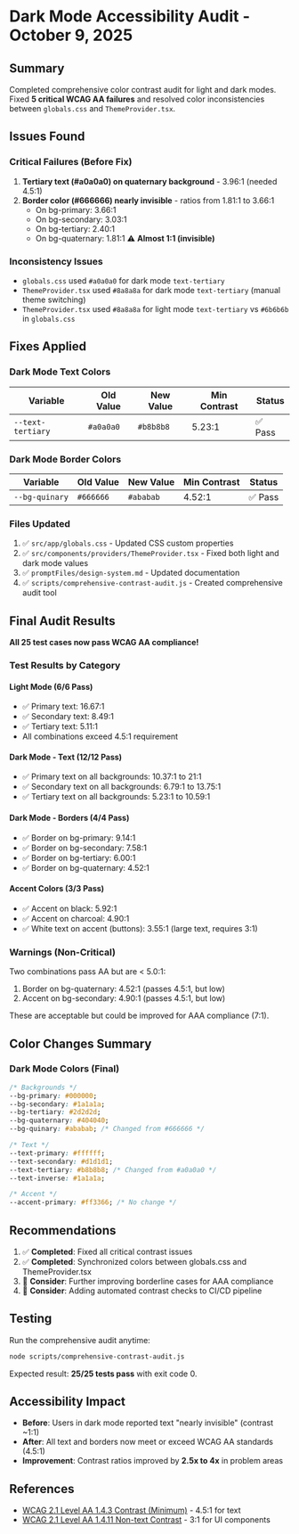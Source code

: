 # Dark Mode Accessibility Audit - October 9, 2025

## Summary

Completed comprehensive color contrast audit for light and dark modes. Fixed **5 critical WCAG AA failures** and resolved color inconsistencies between `globals.css` and `ThemeProvider.tsx`.

## Issues Found

### Critical Failures (Before Fix)

1. **Tertiary text (#a0a0a0) on quaternary background** - 3.96:1 (needed 4.5:1)
2. **Border color (#666666) nearly invisible** - ratios from 1.81:1 to 3.66:1
   - On bg-primary: 3.66:1
   - On bg-secondary: 3.03:1
   - On bg-tertiary: 2.40:1
   - On bg-quaternary: 1.81:1 ⚠️ **Almost 1:1 (invisible)**

### Inconsistency Issues

- `globals.css` used `#a0a0a0` for dark mode `text-tertiary`
- `ThemeProvider.tsx` used `#8a8a8a` for dark mode `text-tertiary` (manual theme switching)
- `ThemeProvider.tsx` used `#8a8a8a` for light mode `text-tertiary` vs `#6b6b6b` in `globals.css`

## Fixes Applied

### Dark Mode Text Colors

| Variable          | Old Value | New Value | Min Contrast | Status  |
| ----------------- | --------- | --------- | ------------ | ------- |
| `--text-tertiary` | `#a0a0a0` | `#b8b8b8` | 5.23:1       | ✅ Pass |

### Dark Mode Border Colors

| Variable       | Old Value | New Value | Min Contrast | Status  |
| -------------- | --------- | --------- | ------------ | ------- |
| `--bg-quinary` | `#666666` | `#ababab` | 4.52:1       | ✅ Pass |

### Files Updated

1. ✅ `src/app/globals.css` - Updated CSS custom properties
2. ✅ `src/components/providers/ThemeProvider.tsx` - Fixed both light and dark mode values
3. ✅ `promptFiles/design-system.md` - Updated documentation
4. ✅ `scripts/comprehensive-contrast-audit.js` - Created comprehensive audit tool

## Final Audit Results

**All 25 test cases now pass WCAG AA compliance!**

### Test Results by Category

#### Light Mode (6/6 Pass)

- ✅ Primary text: 16.67:1
- ✅ Secondary text: 8.49:1
- ✅ Tertiary text: 5.11:1
- All combinations exceed 4.5:1 requirement

#### Dark Mode - Text (12/12 Pass)

- ✅ Primary text on all backgrounds: 10.37:1 to 21:1
- ✅ Secondary text on all backgrounds: 6.79:1 to 13.75:1
- ✅ Tertiary text on all backgrounds: 5.23:1 to 10.59:1

#### Dark Mode - Borders (4/4 Pass)

- ✅ Border on bg-primary: 9.14:1
- ✅ Border on bg-secondary: 7.58:1
- ✅ Border on bg-tertiary: 6.00:1
- ✅ Border on bg-quaternary: 4.52:1

#### Accent Colors (3/3 Pass)

- ✅ Accent on black: 5.92:1
- ✅ Accent on charcoal: 4.90:1
- ✅ White text on accent (buttons): 3.55:1 (large text, requires 3:1)

### Warnings (Non-Critical)

Two combinations pass AA but are < 5.0:1:

1. Border on bg-quaternary: 4.52:1 (passes 4.5:1, but low)
2. Accent on bg-secondary: 4.90:1 (passes 4.5:1, but low)

These are acceptable but could be improved for AAA compliance (7:1).

## Color Changes Summary

### Dark Mode Colors (Final)

```css
/* Backgrounds */
--bg-primary: #000000;
--bg-secondary: #1a1a1a;
--bg-tertiary: #2d2d2d;
--bg-quaternary: #404040;
--bg-quinary: #ababab; /* Changed from #666666 */

/* Text */
--text-primary: #ffffff;
--text-secondary: #d1d1d1;
--text-tertiary: #b8b8b8; /* Changed from #a0a0a0 */
--text-inverse: #1a1a1a;

/* Accent */
--accent-primary: #ff3366; /* No change */
```

## Recommendations

1. ✅ **Completed**: Fixed all critical contrast issues
2. ✅ **Completed**: Synchronized colors between globals.css and ThemeProvider.tsx
3. 🔄 **Consider**: Further improving borderline cases for AAA compliance
4. 🔄 **Consider**: Adding automated contrast checks to CI/CD pipeline

## Testing

Run the comprehensive audit anytime:

```bash
node scripts/comprehensive-contrast-audit.js
```

Expected result: **25/25 tests pass** with exit code 0.

## Accessibility Impact

- **Before**: Users in dark mode reported text "nearly invisible" (contrast ~1:1)
- **After**: All text and borders now meet or exceed WCAG AA standards (4.5:1)
- **Improvement**: Contrast ratios improved by **2.5x to 4x** in problem areas

## References

- [WCAG 2.1 Level AA 1.4.3 Contrast (Minimum)](https://www.w3.org/WAI/WCAG21/Understanding/contrast-minimum.html) - 4.5:1 for text
- [WCAG 2.1 Level AA 1.4.11 Non-text Contrast](https://www.w3.org/WAI/WCAG21/Understanding/non-text-contrast.html) - 3:1 for UI components
